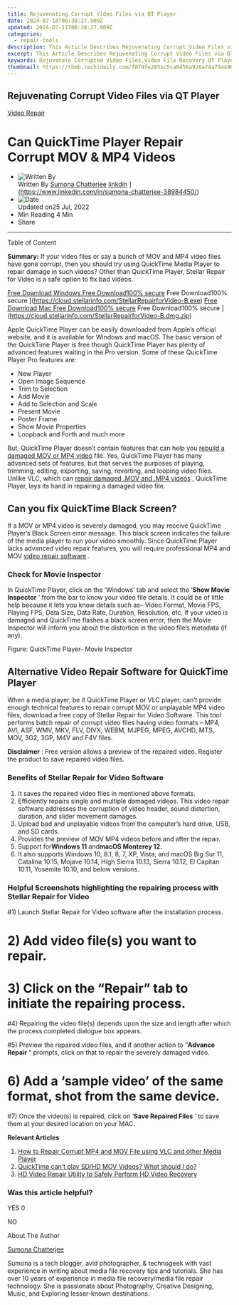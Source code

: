 ```yaml
---
title: Rejuvenating Corrupt Video Files via QT Player
date: 2024-07-10T06:38:27.909Z
updated: 2024-07-11T06:38:27.909Z
categories:
  - repair-tools
description: This Article Describes Rejuvenating Corrupt Video Files via QT Player
excerpt: This Article Describes Rejuvenating Corrupt Video Files via QT Player
keywords: Rejuvenate Corrupted Video Files,Video File Recovery QT Player,Repair Corrupt Video Files Using QT Player,Fix Damaged Videos with QT Player,Restoring Corrupted Video Playback,QT Player,Recover Video Data in QT Player
thumbnail: https://thmb.techidaily.com/f8f9fe2851c5ca0456a920a74a79a49663a6a127099a1b3f68447cbedf311d96.jpg
---
```


## Rejuvenating Corrupt Video Files via QT Player

[Video Repair](https://tools.techidaily.com/stellardata-recovery/buy-now/)

# Can QuickTime Player Repair Corrupt MOV & MP4 Videos

* ![Written By](https://cdn-cmlep.nitrocdn.com/DLSjJVyzoVcUgUSBlgyEUoGMDKLbWXQr/assets/desktop/optimized/rev-636f8fd/secure.gravatar.com/avatar/51230a434c190250f4ff6504ca157fb6.1e1df7d66b301003bec30db63ac73954)  
 Written By [Sumona Chatterjee](https://tools.techidaily.com/stellardata-recovery/buy-now/) [linkdin](https://cdn-cmlep.nitrocdn.com/DLSjJVyzoVcUgUSBlgyEUoGMDKLbWXQr/assets/images/optimized/rev-636f8fd/www.stellarinfo.com/public/frontEnd/images/author/linkdin.jpg) ](https://www.linkedin.com/in/sumona-chatterjee-38984450/)
* ![Date](https://cdn-cmlep.nitrocdn.com/DLSjJVyzoVcUgUSBlgyEUoGMDKLbWXQr/assets/images/optimized/rev-636f8fd/www.stellarinfo.com/public/frontEnd/images/author/clender.jpg)  
 Updated on25 Jul, 2022
* Min Reading 4  Min
* Share

---

Table of Content

**Summary:** If your video files or say a bunch of MOV and MP4 video files have gone corrupt, then you should try using QuickTime Media Player to repair damage in such videos? Other than QuickTime Player, Stellar Repair for Video is a safe option to fix bad videos.

[Free Download Windows  Free Download100% secure](https://cdn-cmlep.nitrocdn.com/DLSjJVyzoVcUgUSBlgyEUoGMDKLbWXQr/assets/images/optimized/rev-636f8fd/www.stellarinfo.com/blog/wp-content/themes/stellarblog2024/images/windows.svg)  Free Download100% secure ](https://cloud.stellarinfo.com/StellarRepairforVideo-B.exe) [Free Download Mac  Free Download100% secure](https://cdn-cmlep.nitrocdn.com/DLSjJVyzoVcUgUSBlgyEUoGMDKLbWXQr/assets/images/source/rev-636f8fd/www.stellarinfo.com/blog/wp-content/themes/stellarblog2024/images/mac-os.svg)  Free Download100% secure ](https://cloud.stellarinfo.com/StellarRepairforVideo-B.dmg.zip)

 Apple QuickTime Player can be easily downloaded from Apple’s official website, and it is available for Windows and macOS. The basic version of the QuickTime Player is free though QuickTime Player has plenty of advanced features waiting in the Pro version. Some of these QuickTime Player Pro features are:

* New Player
* Open Image Sequence
* Trim to Selection
* Add Movie
* Add to Selection and Scale
* Present Movie
* Poster Frame
* Show Movie Properties
* Loopback and Forth and much more

 But, QuickTime Player doesn’t contain features that can help you [rebuild a damaged MOV or MP4 video](https://tools.techidaily.com/stellardata-recovery/buy-now/) file. Yes, QuickTime Player has many advanced sets of features, but that serves the purposes of playing, trimming, editing, exporting, saving, reverting, and looping video files. Unlike VLC, which can [repair damaged .MOV and .MP4 videos](https://tools.techidaily.com/stellardata-recovery/buy-now/) , QuickTime Player, lays its hand in repairing a damaged video file.

## **Can you fix QuickTime Black Screen?**

 If a MOV or MP4 video is severely damaged, you may receive QuickTime Player’s Black Screen error message. This black screen indicates the failure of the media player to run your video smoothly. Since QuickTime Player lacks advanced video repair features, you will require professional MP4 and MOV [video repair software](https://tools.techidaily.com/stellardata-recovery/buy-now/) .

### **Check for Movie Inspector**

 In QuickTime Player, click on the ‘Windows’ tab and select the ‘**Show Movie Inspector** ‘ from the bar to know your video file details. It could be of little help because it lets you know details such as– Video Format, Movie FPS, Playing FPS, Data Size, Data Rate, Duration, Resolution, etc. If your video is damaged and QuickTime flashes a black screen error, then the Movie Inspector will inform you about the distortion in the video file’s metadata (if any).

Figure: QuickTime Player- Movie Inspector

## **Alternative Video Repair Software for QuickTime Player**

 When a media player, be it QuickTime Player or VLC player, can’t provide enough technical features to repair corrupt MOV or unplayable MP4 video files, download a free copy of Stellar Repair for Video Software. This tool performs batch repair of corrupt video files having video formats – MP4, AVI, ASF, WMV, MKV, FLV, DIVX, WEBM, MJPEG, MPEG, AVCHD, MTS, MOV, 3G2, 3GP, M4V and F4V files.

[](https://cloud.stellarinfo.com/StellarRepairforVideo-B.exe) [](https://cloud.stellarinfo.com/StellarRepairforVideo-B.dmg.zip)

**Disclaimer** : Free version allows a preview of the repaired video. Register the product to save repaired video files.

### **Benefits of Stellar Repair for Video Software**

1. It saves the repaired video files in mentioned above formats.
2. Efficiently repairs single and multiple damaged videos. This video repair software addresses the corruption of video header, sound distortion, duration, and slider movement damages.
3. Upload bad and unplayable videos from the computer’s hard drive, USB, and SD cards.
4. Provides the preview of MOV MP4 videos before and after the repair.
5. Support for**Windows 11** and**macOS Monterey 12.**
6. It also supports Windows 10, 8.1, 8, 7, XP, Vista, and macOS Big Sur 11, Catalina 10.15, Mojave 10.14, High Sierra 10.13, Sierra 10.12, El Capitan 10.11, Yosemite 10.10, and below versions.

### **Helpful Screenshots highlighting the repairing process with Stellar Repair for Video**

 #1) Launch Stellar Repair for Video software after the installation process.

# 2) Add video file(s) you want to repair.

# 3) Click on the “Repair” tab to initiate the repairing process.

 #4) Repairing the video file(s) depends upon the size and length after which the process completed dialogue box appears.

 #5) Preview the repaired video files, and if another action to “**Advance Repair** ” prompts, click on that to repair the severely damaged video.

# 6) Add a ‘sample video’ of the same format, shot from the same device.

 #7) Once the video(s) is repaired, click on ‘**Save Repaired Files** ‘ to save them at your desired location on your MAC.

**Relevant Articles**

1. [How to Repair Corrupt MP4 and MOV File using VLC and other Media Player](https://tools.techidaily.com/stellardata-recovery/buy-now/)
2. [QuickTime can’t play SD/HD MOV Videos? What should I do?](https://tools.techidaily.com/stellardata-recovery/buy-now/)
3. [HD Video Repair Utility to Safely Perform HD Video Recovery](https://tools.techidaily.com/stellardata-recovery/buy-now/)

### Was this article helpful?

YES 0

NO

About The Author

[Sumona Chatterjee](https://tools.techidaily.com/stellardata-recovery/buy-now/) [](https://www.linkedin.com/in/sumona-chatterjee-38984450/)

 Sumona is a tech blogger, avid photographer, & technogeek with vast experience in writing about media file recovery tips and tutorials. She has over 10 years of experience in media file recovery/media file repair technology. She is passionate about Photography, Creative Designing, Music, and Exploring lesser-known destinations.

<ins class="adsbygoogle"
     style="display:block"
     data-ad-format="autorelaxed"
     data-ad-client="ca-pub-7571918770474297"
     data-ad-slot="1223367746"></ins>



<ins class="adsbygoogle"
     style="display:block"
     data-ad-client="ca-pub-7571918770474297"
     data-ad-slot="8358498916"
     data-ad-format="auto"
     data-full-width-responsive="true"></ins>


